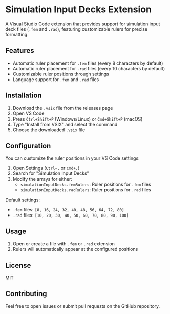 # Simulation Input Decks Extension

A Visual Studio Code extension that provides support for simulation input deck files (`.fem` and `.rad`), featuring customizable rulers for precise formatting.

## Features

- Automatic ruler placement for `.fem` files (every 8 characters by default)
- Automatic ruler placement for `.rad` files (every 10 characters by default)
- Customizable ruler positions through settings
- Language support for `.fem` and `.rad` files

## Installation

1. Download the `.vsix` file from the releases page
2. Open VS Code
3. Press `Ctrl+Shift+P` (Windows/Linux) or `Cmd+Shift+P` (macOS)
4. Type "Install from VSIX" and select the command
5. Choose the downloaded `.vsix` file

## Configuration

You can customize the ruler positions in your VS Code settings:

1. Open Settings (`Ctrl+,` or `Cmd+,`)
2. Search for "Simulation Input Decks"
3. Modify the arrays for either:
   - `simulationInputDecks.femRulers`: Ruler positions for `.fem` files
   - `simulationInputDecks.radRulers`: Ruler positions for `.rad` files

Default settings:
- `.fem` files: `[8, 16, 24, 32, 40, 48, 56, 64, 72, 80]`
- `.rad` files: `[10, 20, 30, 40, 50, 60, 70, 80, 90, 100]`

## Usage

1. Open or create a file with `.fem` or `.rad` extension
2. Rulers will automatically appear at the configured positions

## License

MIT

## Contributing

Feel free to open issues or submit pull requests on the GitHub repository.
